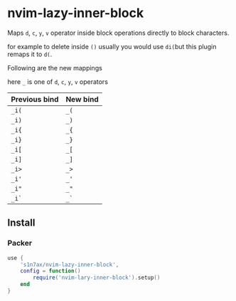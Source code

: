 # nvim-lazy-inner-block

Maps `d`, `c`, `y`, `v` operator inside block operations directly to block characters.

for example to delete inside `()` usually you would use `di(`but this plugin
remaps it to `d(`.

Following are the new mappings

here `_` is one of `d`, `c`, `y`, `v` operators

| Previous bind | New bind |
| ------------- | -------- |
| `_i(`         | `_(`     |
| `_i)`         | `_)`     |
| `_i{`         | `_{`     |
| `_i}`         | `_}`     |
| `_i[`         | `_[`     |
| `_i]`         | `_]`     |
| `_i>`         | `_>`     |
| `_i'`         | `_'`     |
| `_i"`         | `_"`     |
| ``_i` ``      | ``_` ``  

## Install

### Packer

```lua
use {
    's1n7ax/nvim-lazy-inner-block',
    config = function()
        require('nvim-lary-inner-block').setup()
    end
}
```
